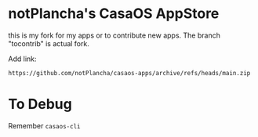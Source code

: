 # notPlancha's CasaOS AppStore

this is my fork for my apps or to contribute new apps. The branch "tocontrib" is actual fork.

Add link:

```
https://github.com/notPlancha/casaos-apps/archive/refs/heads/main.zip
```

# To Debug

Remember `casaos-cli`